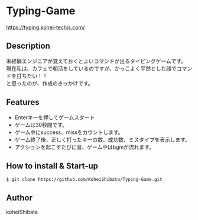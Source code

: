 # Typing-Game
https://typing.kohei-techis.com/

## Description
未経験エンジニアが覚えておくとよいコマンドが出るタイピングゲームです。<br>
現在私は、カフェで朝活をしているのですが、かっこよく平然とした顔でコマンドを打ちたい！！<br>
と思ったのが、作成のきっかけです。<br>

## Features
- Enterキーを押してゲームスタート
- ゲームは30秒間です。
- ゲーム中にsuccess、missをカウントします。
- ゲーム終了後、正しく打ったキーの数、成功数、ミスタイプを表示します。
- アクションを起こすたびに音、ゲーム中はbgmが流れます。


## How to install & Start-up
```
$ git clone https://github.com/KoheiShibata/Typing-Game.git
```

## Author
koheiShibata

